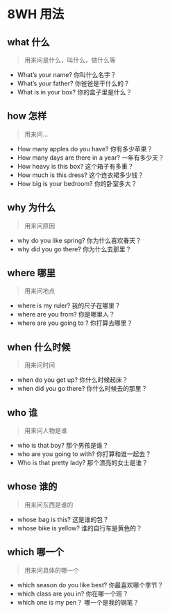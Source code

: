 # 8WH 用法

## what 什么 

> 用来问是什么，叫什么，做什么等 

* What’s your name?  你叫什么名字？
* What’s your father? 你爸爸是干什么的？ 
* What is in your box?  你的盒子里是什么？  

## how 怎样

> 用来问...

* How many apples do you have?   你有多少苹果？ 
* How many days are there in a year?  一年有多少天？
* How heavy is this box?   这个箱子有多重？
* How much is this dress?   这个连衣裙多少钱？ 
* How big is your bedroom? 你的卧室多大？

## why 为什么

>用来问原因

* why do you like spring?   你为什么喜欢春天？ 
* why did you go there?   你为什么去那里？   

## where 哪里

>用来问地点

* where is my ruler?   我的尺子在哪里？ 
* where are you from?  你是哪里人？ 
* where are you going to ?    你打算去哪里？

## when 什么时候

>用来问时间

* when do you get up?  你什么时候起床？ 
* when did you go there?  你什么时候去的那里？ 

## who 谁

>用来问人物是谁

* who is that boy?  那个男孩是谁？ 
* who are you going to with?   你打算和谁一起去？ 
* Who is that pretty lady?  那个漂亮的女士是谁？

## whose 谁的

> 用来问东西是谁的

* whose bag is this?  这是谁的包？ 
* whose bike is yellow?   谁的自行车是黄色的？

## which 哪一个

>用来问具体的哪一个

* which season do you like best?  你最喜欢哪个季节？ 
* which class are you in?  你在哪一个班？ 
* which one is my pen？ 哪一个是我的钢笔？ 



